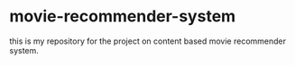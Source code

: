 # movie-recommender-system
this is my repository for the project on content based movie recommender system.
